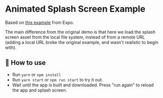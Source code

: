 # Animated Splash Screen Example

Based on [this example](https://github.com/expo/examples/tree/master/with-splash-screen) from Expo.

The main difference from the original demo is that here we load the splash screen asset from the local file system, instead of from a remote URL (adding a local URL broke the original example, and wasn't realistic to begin with).

## 🚀 How to use

- Run `yarn` or `npm install`
- Run `yarn start` or `npm run start` to try it out.
- Wait until the app is built and downloaded. Press "run again" to reload the app and splash screen.
